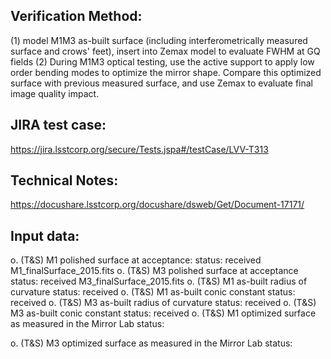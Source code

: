 Verification Method:
---
(1) model M1M3 as-built surface (including interferometrically measured surface and crows' feet), insert into Zemax model to evaluate FWHM at GQ fields 
(2) During M1M3 optical testing, use the active support to apply low order bending modes to optimize the mirror shape. Compare this optimized surface with previous measured surface, and use Zemax to evaluate final image quality impact.

JIRA test case:
---
https://jira.lsstcorp.org/secure/Tests.jspa#/testCase/LVV-T313

Technical Notes:
---
https://docushare.lsstcorp.org/docushare/dsweb/Get/Document-17171/

Input data:
---
o. (T&S) M1 polished surface at acceptance: 
	status: received
	M1_finalSurface_2015.fits
o. (T&S) M3 polished surface at acceptance
	status: received
	M3_finalSurface_2015.fits
o. (T&S) M1 as-built radius of curvature
	status: received
o. (T&S) M1 as-built conic constant
        status: received
o. (T&S) M3 as-built radius of curvature 
        status: received
o. (T&S) M3 as-built conic constant
        status: received
o. (T&S) M1 optimized surface as measured in the Mirror Lab
	status:
	
o. (T&S) M3 optimized surface as measured in the Mirror Lab
        status:

